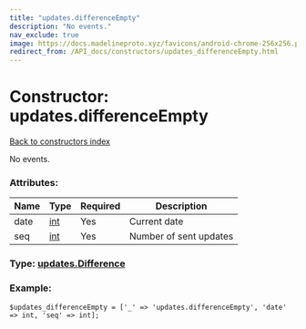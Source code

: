 ```yaml
---
title: "updates.differenceEmpty"
description: "No events."
nav_exclude: true
image: https://docs.madelineproto.xyz/favicons/android-chrome-256x256.png
redirect_from: /API_docs/constructors/updates_differenceEmpty.html
---
```

# Constructor: updates.differenceEmpty  
[Back to constructors index](/API_docs/constructors/index.html)



No events.

### Attributes:

| Name     |    Type       | Required | Description |
|----------|---------------|----------|-------------|
|date|[int](/API_docs/types/int.html) | Yes|Current date|
|seq|[int](/API_docs/types/int.html) | Yes|Number of sent updates|



### Type: [updates.Difference](/API_docs/types/updates.Difference.html)


### Example:

```
$updates_differenceEmpty = ['_' => 'updates.differenceEmpty', 'date' => int, 'seq' => int];
```  
